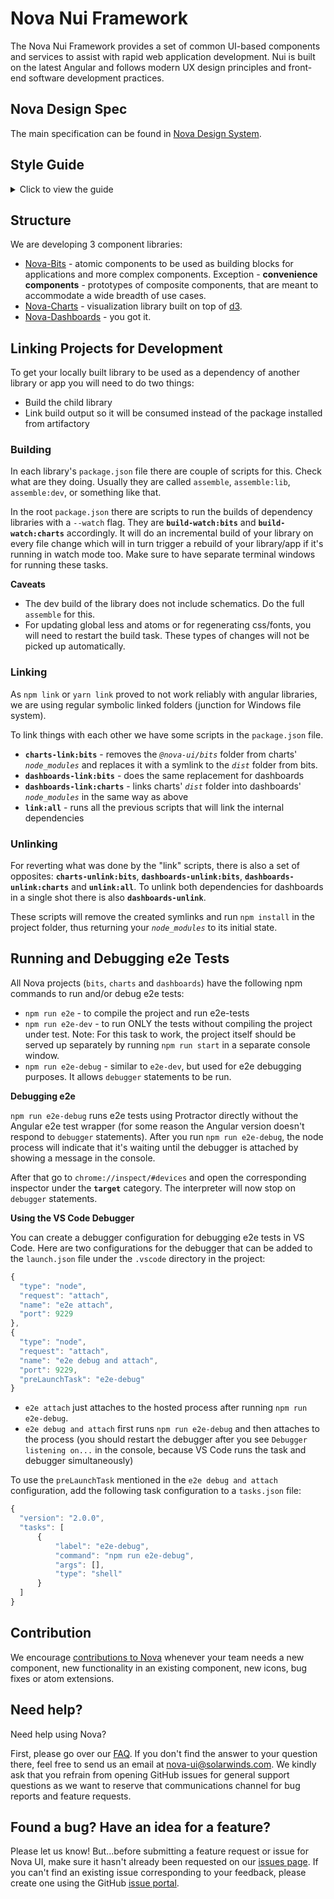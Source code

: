 # Nova Nui Framework

The Nova Nui Framework provides a set of common UI-based components and services to assist with rapid web application development. Nui is built on the latest Angular and follows modern UX design principles and front-end software development practices.

## Nova Design Spec 

The main specification can be found in [Nova Design System](https://ux.solarwinds.io/design/).

## Style Guide

<details>
  <summary>Click to view the guide</summary>
  
  ### Component development
  * Library components have to work in OnPush change detection mode
Why? We have no control over user environment and change detection strategy is subject to consumer's freedom of choice. Therefore we need to make sure that components we provide work under both, where ChangeDetectionStrategy.OnPush is stricter than Default, so we need to support OnPush.
  * Add an explanatory inline comment to every usage of setTimeout() (and other situations when code is not self-explanatory)
Why? setTimeout is tied to a wider context of executed code, which might not be apparent from reading the code. Documenting the setTimeout usage helps to understand that context.
  * Be aware that the following ResizeObserver polyfill usage does not work in Firefox:
    ```js
    this.resizeObserver.observe(this.el.nativeElement);
    ```
	But the following works in all major browsers:
    ```js
    this.ngZone.runOutsideAngular(() => {​​​
        this.resizeObserver.observe(this.el.nativeElement);
    }​​​​​​​​​​);
    ```
The reason for this is that, since in Firefox ResizeObserver is not native (as of July 2019), it isn't "hacked" by ZoneJS, so it needs to be explicitly executed outside of Angular.

* ngOnDestroy and Component Inheritance

	A little known fact about Angular and component inheritance is that calls to ngOnDestroy do not automatically get propagated to base classes. This can lead to memory leaks if a derived class implements ngOnDestroy and its base class unsubscribes from one or more observables in its own ngOnDestroy implementation for example.
    
	As a safe guard, if you find yourself extending a component from a base class, it's best to go ahead and implement an ngOnDestroy in both the base class and the derived class. Then, in the derived class call super.ngOnDestroy(). This will ensure that any observables added to the base class at a later date will be unsubscribed.
    Base:
    ```js
    public ngOnDestroy() {​​​​​​​​​​
    // Added as a safeguard. Inherited classes will invoke this
    // so that any observables added to this base class will
    // be unsubscribed.
    }​​​​​​​​​​
    ```
    Derived:
    ```js
    public ngOnDestroy() {​​​​​​​​​​
    // Added as a safeguard. Invoking the base class ngOnDestroy
    // ensures that any base class observables are unsubscribed.
    super.ngOnDestroy();
    }​​​​​​​​​​
    ```
  #### Typescript Compiler Options
  To avoid compilation errors caused by tree-shaking of lodash, fo the follow these steps:
  1. Update your tsconfig.json to have `allowSyntheticDefaultImports: true` property in **compilerOptions**. This property allows users to import CommonJS modules as default imports.
     * If you have compilation error like `TypeError: find_1.default is not a function` when running tests you might need to add `esModuleInterop: true` to your compilerOptions. Or you can try Solution #2 from this [article](https://medium.com/martin_hotell/tree-shake-lodash-with-webpack-jest-and-typescript-2734fa13b5cd).
  2. After updates in tsconfig.json change imports of lodash to such way in **all files**: 
     ```js
     import forEach from “lodash/forEach”;
     ```
  ##### Additional articles about tsconfig compilerOptions:
  - https://blogs.msdn.microsoft.com/typescript/2018/01/31/announcing-typescript-2-7/
  - https://www.typescriptlang.org/docs/handbook/compiler-options.html

  ### Documentation
  1. Put example data at the bottom of examples
     Why? To avoid scrolling after opening the example source code, put all the mocked data at the bottom of the example. [This example](https://github.com/solarwinds/nova/blob/main/packages/charts/examples/components/demo/chart-types/line/line-chart-basic/line-chart-basic.example.component.ts#L41-L68) shows how we do this.
  2. Define a route for every example
     Why? This is useful not only for running tests, but especially for debugging and discovering problems in examples throwing errors to the console. Limiting the amount of code executed on the page to a single example tremendously helps with setting breakpoints. Check [this example](https://github.com/solarwinds/nova/blob/main/packages/charts/examples/components/demo/chart-types/line/chart-docs-line.module.ts#L22-L100) to see how we do this.
  3. Use fixed data for the examples.
     Why? Because we have a goal to visually test all the examples in the documentation, we need them to be predictable. For that reason please avoid using randomized data (or any unpredictable elements) in your documentation examples.
  ### Internationalization
  [Current documentation](#)

  Basic summary:
  1. Make sure to make any text with variables/placeholders readable for less technical person (calling "humanize" is not understandable).
  2. If a function call is needed within the text inside a template, ensure that the name is simple and self-documenting (for a person not familiar with the code) or add a comment for the translator
  3. Because many languages have complicated rules, it's important to provide context around variables to ensure that the translator is able to use the correct form, gender, ordering of words, etc.
  4. Translators have tools which (as long as we are using standard form) ensure they don't accidentally change variables
  5. Its good to replace numbers with placeholders in messages containing validations and similar things as these numbers change with time and would need unnecessary change in translated texts.

  ### Testing
  #### `setTimeout`, `setInterval` and `requestAnimationFrame`'s  testability
  
  When you are using timeouts or intervals for animations or countdowns, protractor tests can fail with a timeout.
  Protractor has a built-in feature in which it waits for Angular events to finish before proceeding. The methods listed above will hold the process, and protractor will not continue the test flow until they finish.
 
  To avoid this situation, replace code like:
  `setTimeout(() => callback(), timeOut);`
  with the following solution:

```js
ngZone.runOutsideAngular(() => {​​​​
  // running timeout outside of angular zone
  setTimeout(() => {​​​​
    ngZone.run(() => {​​​​
      // callback function should be executed in zone to preserve the angular change detection
      callback();
    }​​​​);
  }​​​​, timeOut);
}​​​​);
```
This code snippet allows protractor to run asserts and continue testing while a timeout is in progress.

  #### `Atoms`
  Atoms are user friendly interfaces used to test components and directives.
  The idea behind atom is that tester should not know about
  * internal structure of the component
  * class names that are applied in different states
  * details of its implementation
  * etc.
Also it provides the information about available features, states, attributes and nested components with intellisense right in the IDE.
It makes tests more readable.

<details>
  <summary>Click to view instructions on using Nova Atoms</summary>

  Atoms can be instantiated in two ways:
  1. Using its constructor

     * 
        ```js 
        dialog = new DialogAtom(element(by.className("nui-dialog")));
        ```
          [Code Example](./packages/bits/spec/components/dialog/dialog.e2e.ts#46)

  1. Finding an Atom in some context in the DOM

     * 
       ```js
       defaultDialogBtn = Atom.find(ButtonAtom, "nui-demo-default-dialog-btn");
       ```
         [Code Example](./packages/bits/spec/components/icon/icon.e2e.ts#12)

      Or

     * 
       ```js
       busy = Atom.findIn(BusyAtom, element(by.id("nui-busy-test-basic")));
       ```
         [Code Example](./packages/bits/spec/components/convenience/time-frame-bar/time-frame-bar.atom.ts#28)

  ---
  When in test, the following is the most typical way of using atoms:
  1. Declare a variable with proper type

      * 
        ```js
        let defaultDialogBtn: ButtonAtom;
        ```
  2. *browser.get()* the test page

     * make sure the page is loaded before using atoms! If the page is not rendered protractor obviously will throw "element not found" sort of exceptions
  3. Find atoms of the components before the test suite (use `beforeEach()` or `beforeAll()`)

      * 
        ```js
        beforeAll(async () => {
          await Helper.prepareBrowser("dialog");
          defaultDialogBtn = Atom.find(ButtonAtom, "nui-demo-default-dialog-btn");
        });
        ```
  4. Refer to a variable containing an atom to call it's methods, or viewing\asserting it in the context of your tests

      * 
        ```js
        it("should add custom class to dialog", async () => {
          await customClassButton.click();
          expect(await dialog.hasClass("demoDialogCustomClass")).toBe(true);
        });
        ```
  If needed, atoms can be instantiated during test as well, for instance, if a component appears on the page conditionally.

  ---
  Atoms for different components or directives will expectedly have different API. The only thing they have in common, however, is the base class they're inherited from - the **Atom class**. Each atom has access to the methods of the base Atom class.

  **Atom** base class public API explained

| # | Field/Method | How it works |
| :---: | :--- | :--- |
| |**STATIC** |
|1| *static* `CSS_CLASS` | This is how atoms are found in the DOM - thanks to this static css class. Different atoms must have different values here. [Example](./packages/bits/spec/components/dialog/dialog.atom.ts#11) |
|2| *static* `find(atomClass: IAtomClass<T>, id: string)` | Find a needed Atom within the parent element, found using it's unique id. This class uses findIn() method, described below. [Example](./packages/bits/spec/directives/tooltip/tooltip.visual.ts#23) |
|3| *static* `findIn(atomClass: IAtomClass<T>, parentElement: ElementFinder, index?: number)` | This is a basic method typically used to look for atoms in the DOM. It requires providing a desired atom name, the context where to look for it, and also an optional index parameter. The optional index param is used if there were more than one atom of a component found on the page, so the user can choose which one to take. [Example](./packages/bits/spec/components/checkbox-group/checkbox-group.e2e.ts#17) |
|4| *static async* `findCount(atomClass: IAtomClass<T>, parentElement: ElementFinder): Promise<number>` | Is used to get the number of atoms found within the given context. Returns a promise. |
|5| *static async* `hasClass(el: ElementFinder, className: string): Promise<string>` | Is used to check that a certain css class has been applied to a selected element. |
|6| *static async* `hasAnyClass(el: ElementFinder, classNamesToSearch: string[]): Promise<string>` | The same as `hasClass()`, with the only difference if can search for a number of classes in a given element. |
| | **NON-STATIC** |
|7| async `isDisplayed()`, async `isPresent()` | A simple wrapper around the same protractor methods. |
|8| async `hasClass(className: string)` | Does the same as the static one, but looks for the classes within the atom on which it was called. [Example](./packages/bits/spec/components/button/button.e2e.ts#36) |
|9| `getElement(): ElementFinder` | Used to get the ElementFinder of the Atom. |
|10| *async* `isChildElementPresent(locator: any): Promise<boolean>` | Pretty self-explanatory, it looks for a child element within the atom using a given Locator and verifies if it's present. |
|11| *async* `hover(el?: ElementFinder, location?: ILocation)` | If no params are provided then it hovers over itself. It will hover over the given element if ElementFinder is provided and over the given coordinates if ILocation is given. [Example](./packages/bits/spec/directives/tooltip/tooltip.visual.ts#38) |
|12| *async* `scrollTo()` | Scrolls to the current atom so it appears in the viewport. Useful in cases when a desired element on the page, but not within the viewport, and is therefore not clickable. [Example](./packages/bits/spec/components/menu/menu.visual.ts#45) |
</details>
<br>

  #### `Top 10 E2E Guidelines`
  1. Do not operate with ElementFinder or ElementFinderArray in you test.
  2. Do not return ElementFinder or ElementFinderArray from the atom.
  3. Build test pages that give a tester full control over the input data (configuration) and full access to the output verification.
  4. Build page objects for test pages. Think of them as a page level atom classes.
  5. Use properties, not functions to retrieve child elements in your atom. As atom encapsulates one single component instance it should return the same sub-component in it's structure. No need to   search for it every time. Use public properties for child atoms and private properties for internal ElementFinders.
  6. Remember your root element. No need to call getElement() function every time.
  7. Return promises from atom methods. Avoid return await doSomething(); . Tester should await it himself.
  8. Do not return childElements as array of Atoms. To build it you will need to iterate through entire set of elements. Tester will need to do it too.
  9. Return childElementsCount():Promise<number> and getChildElement(id or index):Atom. If tester will need to iterate through all of them he will retrieve every DOM element just once. Also consider methods like getChildTexts():Promise<string[]> , getChildValues():Promise<number[]> etc.
  10. Test your atoms. Don't hesitate to write a test that will check that atom works when it should and doesn't work when it shouldn't.

</details>

## Structure

We are developing 3 component libraries:

* [Nova-Bits](./packages/bits/README.md) - atomic components to be used as building blocks for applications and more complex 
components. Exception - **convenience components** - prototypes of composite components, that are meant 
to accommodate a wide breadth of use cases.
* [Nova-Charts](./packages/charts/README.md) - visualization library built on top of [d3](https://d3js.org/).
* [Nova-Dashboards](./packages/dashboards/README.md) - you got it.

## Linking Projects for Development

To get your locally built library to be used as a dependency of another library or app you will need to do
two things:

* Build the child library
* Link build output so it will be consumed instead of the package installed from artifactory

### Building

In each library's `package.json` file there are couple of scripts for this. Check what are they doing.
Usually they are called `assemble`, `assemble:lib`, `assemble:dev`, or something like that.

In the root `package.json` there are scripts to run the builds of dependency libraries with a `--watch`
flag. They are **`build-watch:bits`** and **`build-watch:charts`** accordingly. It will do an incremental
build of your library on every file change which will in turn trigger a rebuild of your library/app if
it's running in watch mode too. Make sure to have separate terminal windows for running these tasks.

**Caveats**

* The dev build of the library does not include schematics. Do the full `assemble` for this.
* For updating global less and atoms or for regenerating css/fonts, you will need to restart the build
task. These types of changes will not be picked up automatically.

### Linking

As `npm link` or `yarn link` proved to not work reliably with angular libraries, we are using regular
symbolic linked folders (junction for Windows file system).

To link things with each other we have some scripts in the `package.json` file.

* **`charts-link:bits`** - removes the *`@nova-ui/bits`* folder from charts' *`node_modules`* and
replaces it with a symlink to the *`dist`* folder from bits.
* **`dashboards-link:bits`** - does the same replacement for dashboards
* **`dashboards-link:charts`** - links charts' *`dist`* folder into dashboards' *`node_modules`* in
the same way as above
* **`link:all`** - runs all the previous scripts that will link the internal dependencies

### Unlinking

For reverting what was done by the "link" scripts, there is also a set of opposites:
**`charts-unlink:bits`**, **`dashboards-unlink:bits`**, **`dashboards-unlink:charts`** and
**`unlink:all`**. To unlink both dependencies for dashboards in a single shot there is also
**`dashboards-unlink`**.

These scripts will remove the created symlinks and run `npm install` in the project folder, thus returning 
your *`node_modules`* to its initial state.

## Running and Debugging e2e Tests

All Nova projects (`bits`, `charts` and `dashboards`) have the following npm commands to run and/or debug
e2e tests:

-   `npm run e2e` - to compile the project and run e2e-tests
-   `npm run e2e-dev` - to run ONLY the tests without compiling the project under test. Note: For this
    task to work, the project itself should be served up separately by running `npm run start` in a
    separate console window.
-   `npm run e2e-debug` - similar to `e2e-dev`, but used for e2e debugging purposes. It allows `debugger`
    statements to be run.

**Debugging e2e**

`npm run e2e-debug` runs e2e tests using Protractor directly without the Angular e2e test wrapper (for
some reason the Angular version doesn't respond to `debugger` statements). After you run 
`npm run e2e-debug`, the node process will indicate that it's waiting until the debugger is attached by
showing a message in the console.

After that go to `chrome://inspect/#devices` and open the corresponding inspector under the **`target`**
category. The interpreter will now stop on `debugger` statements.

**Using the VS Code Debugger**

You can create a debugger configuration for debugging e2e tests in VS Code. Here are two configurations
for the debugger that can be added to the `launch.json` file under the `.vscode` directory in the project:

```js
{
  "type": "node",
  "request": "attach",
  "name": "e2e attach",
  "port": 9229
},
{
  "type": "node",
  "request": "attach",
  "name": "e2e debug and attach",
  "port": 9229,
  "preLaunchTask": "e2e-debug"
}
```

- `e2e attach` just attaches to the hosted process after running `npm run e2e-debug`.
- `e2e debug and attach` first runs `npm run e2e-debug` and then attaches to the process (you should
restart the debugger after you see `Debugger listening on...` in the console, because VS Code runs the
task and debugger simultaneously)

To use the `preLaunchTask` mentioned in the `e2e debug and attach` configuration, add the following task
configuration to a `tasks.json` file:

```js
{
  "version": "2.0.0",
  "tasks": [
      {
          "label": "e2e-debug",
          "command": "npm run e2e-debug",
          "args": [],
          "type": "shell"
      }
  ]
}
```

## Contribution

We encourage [contributions to Nova](./docs/CONTRIBUTION.md#contributing-to-nova) whenever your team needs a new component, new functionality in an existing component, new icons, bug fixes or atom extensions.

## Need help?

Need help using Nova?

First, please go over our [FAQ](./docs/FAQ.md). If you don't find the answer
to your question there, feel free to send us an email at <nova-ui@solarwinds.com>. We kindly ask that you 
refrain from opening GitHub issues for general support questions as we want to reserve that 
communications channel for bug reports and feature requests.

## Found a bug? Have an idea for a feature?

Please let us know! But...before submitting a feature request or issue for Nova UI, make sure it hasn't already been requested on our [issues page](https://github.com/solarwinds/nova/issues). If you can't find an existing issue
corresponding to your feedback, please create one using the GitHub [issue portal](https://github.com/solarwinds/nova/issues/new/choose).
